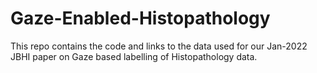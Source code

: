# Gaze-Enabled-Histopathology
This repo contains the code and links to the data used for our Jan-2022 JBHI paper on Gaze based labelling of Histopathology data.
